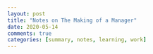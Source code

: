 ```yaml
---
layout: post
title: "Notes on The Making of a Manager"
date: 2020-05-14
comments: true
categories: [summary, notes, learning, work]
---
```

